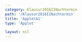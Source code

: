 ```yaml
---
category: Klausur2016IINachtermin
path: '/Klausur2016IINachtermin'
title: 'AppletA1'
type: 'Applet'

layout: nil
---
```

<link type="text/css" href="https://cdnjs.cloudflare.com/ajax/libs/jsxgraph/0.99.6/jsxgraph.css"><link rel="stylesheet" type="text/css" href="//cdnjs.cloudflare.com/ajax/libs/jsxgraph/0.99.7/jsxgraph.css" />
<div id="12693120-4575-4444-a78c-f20b98ded1f1" class="jxgbox" style="width:500px; height:500px">
<script type="text/javascript">
    (function() {
const board = JXG.JSXGraph.initBoard('12693120-4575-4444-a78c-f20b98ded1f1', {
    							boundingbox: [-1, 7, 8, -2],
                  axis: true
              });
var f = x => 3/x;
var g = x => -1;

var Gf = board.create('functiongraph', [f], {withLabel:true, name:'f', label:{fontsize:15}});
var Gg = board.create('functiongraph', [g], {withLabel:true, name:'g', label:{fontsize:15}, strokeColor:'green'});
var A = board.create('glider', [1,f(1),Gf], {color:'orange' ,name:'A', label:{fontsize:18}, size:2});
var B = board.create('point', [function(){return A.X();}, -1], {name:'B', color:'green', fixed:true, label:{fontsize:18}, size:2});
board.create('segment' , [A,B], {color:'red'})

board.create('text', [1,5,function(){return '|<span style="border-top:1px solid">AB</span>| = ' + JXG.toFixed(A.Y()+1, 2)}], {fontsize:18});

var A_T = board.create('text', [1, 5.5, function(){ return 'A(' + JXG.toFixed(A.X(), 2) + ', ' + JXG.toFixed(A.Y(), 2) + ')';}], {fontsize:18});

var NR_T = board.create('text', [-0.5, 6, '2016 NT II/III A1'], {fontsize:18});

	})()
  </script>
  </div>
